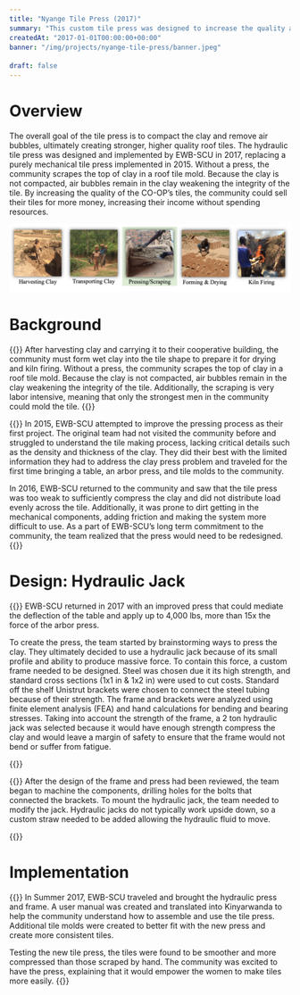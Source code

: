 ```yaml
---
title: "Nyange Tile Press (2017)"
summary: "This custom tile press was designed to increase the quality and quantity of tiles made by our community, thereby allowing them to sell the tiles for more money."
createdAt: "2017-01-01T00:00:00+00:00" 
banner: "/img/projects/nyange-tile-press/banner.jpeg"

draft: false
---
```


# Overview
The overall goal of the tile press is to compact the clay and remove air bubbles, ultimately creating stronger, higher quality roof tiles. The hydraulic tile press was designed and implemented by EWB-SCU in 2017, replacing a purely mechanical tile press implemented in 2015. Without a press, the community scrapes the top of clay in a roof tile mold. Because the clay is not compacted, air bubbles remain in the clay weakening the integrity of the tile. By increasing the quality of the CO-OP’s tiles, the community could sell their tiles for more money, increasing their income without spending resources. 

![diagram](/img/projects/nyange-tile-press/diagram.png)

# Background 
{{<sidebyside src="background.gif">}}
After harvesting clay and carrying it to their cooperative building, the community must form wet clay into the tile shape to prepare it for drying and kiln firing. Without a press, the community scrapes the top of clay in a roof tile mold. Because the clay is not compacted, air bubbles remain in the clay weakening the integrity of the tile. Additionally, the scraping is very labor intensive, meaning that only the strongest men in the community could mold the tile. 
{{</sidebyside>}}

{{<sidebycarousel folder="1/*">}}
In 2015, EWB-SCU attempted to improve the pressing process as their first project. The original team had not visited the community before and struggled to understand the tile making process, lacking critical details such as the density and thickness of the clay. They did their best with the limited information they had to address the clay press problem and traveled for the first time bringing a table, an arbor press, and tile molds to the community. 

In 2016, EWB-SCU returned to the community and saw that the tile press was too weak to sufficiently compress the clay and did not distribute load evenly across the tile. Additionally, it was prone to dirt getting in the mechanical components, adding friction and making the system more difficult to use. As a part of EWB-SCU’s long term commitment to the community, the team realized that the press would need to be redesigned. 
{{</sidebycarousel>}}

# Design: Hydraulic Jack
{{<sidebycarousel folder="2/*">}}
EWB-SCU returned in 2017 with an improved press that could mediate the deflection of the table and apply up to 4,000 lbs, more than 15x the force of the arbor press.

To create the press, the team started by brainstorming ways to press the clay. They ultimately decided to use a hydraulic jack because of its small profile and ability to produce massive force. To contain this force, a custom frame needed to be designed. Steel was chosen due it its high strength, and standard cross sections (1x1 in & 1x2 in) were used to cut costs. Standard off the shelf Unistrut brackets were chosen to connect the steel tubing because of their strength. The frame and brackets were analyzed using finite element analysis (FEA) and hand calculations for bending and bearing stresses. Taking into account the strength of the frame, a 2 ton hydraulic jack was selected because it would have enough strength compress the clay and would leave a margin of safety to ensure that the frame would not bend or suffer from fatigue.

{{</sidebycarousel>}}

{{<sidebyside src="design.jpeg">}}
After the design of the frame and press had been reviewed, the team began to machine the components, drilling holes for the bolts that connected the brackets. To mount the hydraulic jack, the team needed to modify the jack. Hydraulic jacks do not typically work upside down, so a custom straw needed to be added allowing the hydraulic fluid to move. 

{{</sidebyside>}}


# Implementation
{{<sidebycarousel folder="3/*">}}
In Summer 2017, EWB-SCU traveled and brought the hydraulic press and frame. A user manual was created and translated into Kinyarwanda to help the community understand how to assemble and use the tile press. Additional tile molds were created to better fit with the new press and create more consistent tiles.

Testing the new tile press, the tiles were found to be smoother and more compressed than those scraped by hand. The community was excited to have the press, explaining that it would empower the women to make tiles more easily.
{{</sidebycarousel>}}